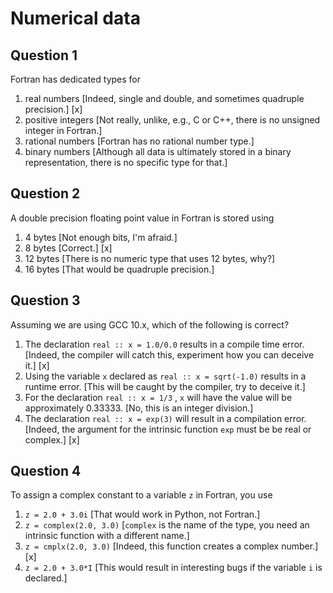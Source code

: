 # Numerical data

## Question 1

Fortran has dedicated types for
1. real numbers [Indeed, single and double, and sometimes quadruple precision.] [x]
1. positive integers [Not really, unlike, e.g., C or C++, there is no unsigned integer in Fortran.]
1. rational numbers [Fortran has no rational number type.]
1. binary numbers [Although all data is ultimately stored in a binary representation, there is no specific type for that.]


## Question 2

A double precision floating point value in Fortran is stored using
1. 4 bytes [Not enough bits, I'm afraid.]
1. 8 bytes [Correct.] [x]
1. 12 bytes [There is no numeric type that uses 12 bytes, why?]
1. 16 bytes [That would be quadruple precision.]


## Question 3

Assuming we are using GCC 10.x, which of the following is correct?
1. The declaration `real :: x = 1.0/0.0` results in a compile time error. [Indeed, the compiler will catch this, experiment how you can deceive it.] [x]
1. Using  the variable `x` declared as `real :: x = sqrt(-1.0)` results in a runtime error. [This will be caught by the compiler, try to deceive it.]
1. For the declaration `real :: x = 1/3` , `x` will have the value will be approximately 0.33333. [No, this is an integer division.]
1. The declaration `real :: x = exp(3)` will result in a compilation error. [Indeed, the argument for the intrinsic function `exp` must be be real or complex.] [x]


## Question 4

To assign a complex constant to a variable `z` in Fortran, you use
1. `z = 2.0 + 3.0i` [That would work in Python, not Fortran.]
1. `z = complex(2.0, 3.0)` [`complex` is the name of the type, you need an intrinsic function with a different name.]
1. `z = cmplx(2.0, 3.0)` [Indeed, this function creates a complex number.] [x]
1. `z = 2.0 + 3.0*I` [This would result in interesting bugs if the variable `i` is declared.]
